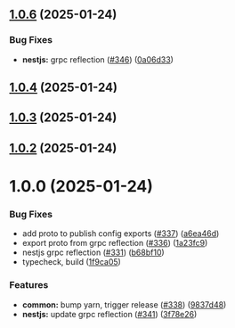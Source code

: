 

## [1.0.6](https://github.com/atls/nestjs/compare/@atls/nestjs-grpc-reflection@1.0.4...@atls/nestjs-grpc-reflection@1.0.6) (2025-01-24)


### Bug Fixes


* **nestjs:** grpc reflection ([#346](https://github.com/atls/nestjs/issues/346)) ([0a06d33](https://github.com/atls/nestjs/commit/0a06d3339b932207db6176683d8eea80e4f781df))





## [1.0.4](https://github.com/atls/nestjs/compare/@atls/nestjs-grpc-reflection@1.0.3...@atls/nestjs-grpc-reflection@1.0.4) (2025-01-24)






## [1.0.3](https://github.com/atls/nestjs/compare/@atls/nestjs-grpc-reflection@1.0.2...@atls/nestjs-grpc-reflection@1.0.3) (2025-01-24)






## [1.0.2](https://github.com/atls/nestjs/compare/@atls/nestjs-grpc-reflection@1.0.0...@atls/nestjs-grpc-reflection@1.0.2) (2025-01-24)






# 1.0.0 (2025-01-24)


### Bug Fixes


* add proto to publish config exports ([#337](https://github.com/atls/nestjs/issues/337)) ([a6ea46d](https://github.com/atls/nestjs/commit/a6ea46d9fff351a4bb19a230a428a76f709b8506))
* export proto from grpc reflection ([#336](https://github.com/atls/nestjs/issues/336)) ([1a23fc9](https://github.com/atls/nestjs/commit/1a23fc952483056f248cc983283bb5e320bd92a2))
* nestjs grpc reflection ([#331](https://github.com/atls/nestjs/issues/331)) ([b68bf10](https://github.com/atls/nestjs/commit/b68bf1003d51d575707d4341896ba3b0b7e18b4b))
* typecheck, build ([1f9ca05](https://github.com/atls/nestjs/commit/1f9ca0533705c5977ccbfd152a59f545d3f01f1c))

### Features


* **common:** bump yarn, trigger release ([#338](https://github.com/atls/nestjs/issues/338)) ([9837d48](https://github.com/atls/nestjs/commit/9837d482f75928a3ac132d0306ab6de04d8a04b9))
* **nestjs:** update grpc reflection ([#341](https://github.com/atls/nestjs/issues/341)) ([3f78e26](https://github.com/atls/nestjs/commit/3f78e26340b9ba64eab425160e8cea7ba83a3538))


